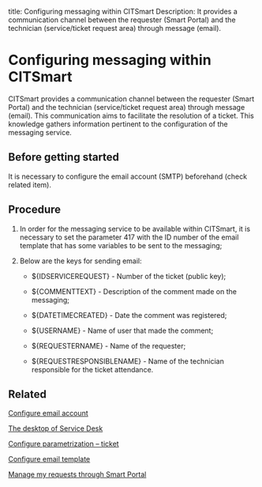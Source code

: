 title: Configuring messaging within CITSmart
Description: It provides a communication channel between the requester (Smart Portal) and the technician (service/ticket request area) through message (email).
# Configuring messaging within CITSmart

CITSmart provides a communication channel between the requester (Smart Portal)
and the technician (service/ticket request area) through message (email). This
communication aims to facilitate the resolution of a ticket. This knowledge
gathers information pertinent to the configuration of the messaging service.


Before getting started
--------------

It is necessary to configure the email account (SMTP) beforehand (check related item).

Procedure
-------------

1.  In order for the messaging service to be available within CITSmart, it is
    necessary to set the parameter 417 with the ID number of the email template
    that has some variables to be sent to the messaging;

2.  Below are the keys for sending email:

    - \${IDSERVICEREQUEST} - Number of the ticket (public key);

    - \${COMMENTTEXT} - Description of the comment made on the messaging;

    - \${DATETIMECREATED} - Date the comment was registered;

    - \${USERNAME} - Name of user that made the comment;

    - \${REQUESTERNAME} - Name of the requester;

    - \${REQUESTRESPONSIBLENAME} - Name of the technician responsible for the
      ticket attendance.

Related
-------

[Configure email account](/en-us/citsmart-platform-9/platform-administration/email-settings/configuration.html)

[The desktop of Service Desk](/en-us/citsmart-platform-9/processes/tickets/use/desktop-of-service-desk.html)

[Configure parametrization – ticket](/en-us/citsmart-platform-9/platform-administration/parameters-list/configure-parametrization-ticket.html)

[Configure email template](/en-us/citsmart-platform-9/platform-administration/email-settings/email-templates-configure-email-template.html)

[Manage my requests through Smart Portal](/en-us/citsmart-platform-9/processes/portfolio-and-catalog/use/request-through-Smart-Portal.html)


<!-- !!! tip "About"

    <b>Product/Version:</b> CITSmart | 9.00 &nbsp;&nbsp;
    <b>Updated:</b>01/10/2019 - Anna Martins
